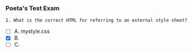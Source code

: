 ### Poeta's Test Exam

`1. What is the correct HTML for referring to an external style sheet?`

- [ ] A. <stylesheet>mystyle.css</stylesheet>
- [x] B. <link rel="stylesheet" type="text/css" href="mystyle.css">
- [ ] C. <style src="mystyle.css">

`2. What is the correct JavaScript syntax for opening a new window called "w2" ?`

[x] A. w2 = window.open("http://www.w3schools.com");
[ ] B. w2 = window.new("http://www.w3schools.com");

`3. How can you detect the client's browser name?`

[x] A. navigator.appName
[ ] B. browser.name
[ ] C. client.navName

`4. The HTML <canvas> element is used to:`

[x] A. draw graphics
[ ] B. create draggable elements
[ ] C. manipulate data in MySQL
[ ] D. display database records

`5. What is the difference between == and === ?`

[ ] A. == is the strict equality operator and === is the abstract equality operator
[ ] B. The === operator will compare for equality after doing any necessary type conversions
[ ] C. Both a and b are correct
[x] D. Both a and b are incorrect

`6. What is the result of the below code?`

```javascript
function Person(name) {
  this.name = name;
}
var person = Person("Your Name");
console.log(person.name);
```

[ ] A. undefined
[ ] B. Person { name: "Your Name" }
[ ] C. "Your Name"
[x] D. Uncaught TypeError: Cannot read property 'name' of undefined

`7. What are the cons of using Promise instead of callbacks?`
[ ] A. Avoid callback hell which can be unreadable
[x] B. Slightly more complex code (debatable)
[ ] C. Makes it easy to write sequential asynchronous code that is readable with .then()
[ ] D. Makes it easy to write parallel asynchronous code with Promise.all()

`8. What is the result of the below code? Sequence is:`

```javascript
function fn() {
  console.log(this);
}
var obj = {
  value: 5,
};
var boundFn = fn.bind(obj);
boundFn();
fn.call(obj);
fn.apply(obj);
```

[ ] A. undefined, { value: 5 }, { value: 5 }
[ ] B. undefined, { value: 5 }, undefined
[ ] C. undefined, undefined, { value: 5 }
[x] D. { value: 5 }, { value: 5 }, { value: 5 }

`9. What is the design pattern in JavaScript using in the below code?`

```javascript
var Tesla = function (model) {
  var version, autodrive;
  version = model;
  gofast = function () {
    return `${model} going maximum plaid speed`;
  };
  autodrive = function () {
    return "Engaging autodrive.";
  };
  return {
    gofast: gofast,
    autodrive: autodrive,
  };
};
var roadster = new Tesla("Roadster");
roadster.gofast();
roadster.autodrive();
```

[ ] A. The Module Pattern
[ ] B. The Revealing Module Pattern
[ ] C. The Singleton Pattern
[x] D. The Prototype Pattern

#### SECTION

```
There is a positive integer n. Please find four numbers a, b, c, d (they can be the same number),
let:
 a2 + b2 + c2 + d2 = n and a >= b >= c >= d > 0
The result should be an array [a, b, c, d]; Perhaps there are a lot of valid results, please choose
the one which has largest a or largest b (if the value of a is the same) or largest c (if the value of
a, b are the same).
Some examples:
findNumbers(16) === [2, 2, 2, 2]
findNumbers(110) === [9, 4, 3, 2]
findNumbers(211) === [13, 5, 4, 1]
findNumbers(99) === [9, 4, 1, 1]
```

```javascript Result
function findNumbers (n) {
  let round = Math.floor(Math.sqrt(n));
  for (let i = round; i > 0; i--) {
    for (let j = i; j > 0; j--){
      for (let k = j; k > 0; k--){
        for (let l = k; l > 0; l--){
          if (i*i + j*j + k*k + l*l === n && (i >= j && j >= k && k >= l)) {
            return [i, j, k, l];
          }
        }
      }
    }
  }
}

console.log(findNumbers(16)); => [2, 2, 2, 2]
console.log(findNumbers(110)); => [9, 4, 3, 2]
console.log(findNumbers(211)); => [13, 5, 4, 1]
console.log(findNumbers(99)); => [9, 4, 1, 1]
```
